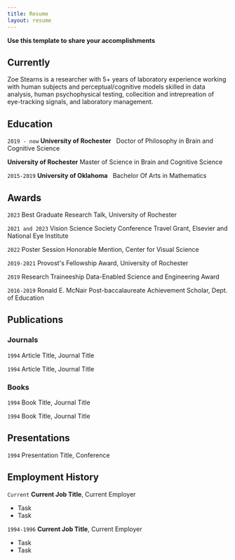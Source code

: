 ```yaml
---
title: Resume
layout: resume
---
```


<b> Use this template to share your accomplishments </b>  

## Currently

Zoe Stearns is a researcher with 5+ years of laboratory experience working with human subjects and perceptual/cognitive models skilled in data analysis, human psychophysical testing, collecition and intrepreation of eye-tracking signals, and laboratory management.

## Education

`2019 - now`
__University of Rochester__ &nbsp;
Doctor of Philosophy in Brain and Cognitive Science 

__University of Rochester__
Master of Science in Brain and Cognitive Science

`2015-2019`
__University of Oklahoma__ &nbsp;
Bachelor Of Arts in Mathematics

## Awards

`2023`
Best Graduate Research Talk, University of Rochester

`2021 and 2023`
Vision Science Society Conference Travel Grant, Elsevier and National Eye Institute

`2022`
Poster Session Honorable Mention, Center for Visual Science


`2019-2021`
Provost's Fellowship Award, University of Rochester

`2019`
Research Traineeship Data-Enabled Science and Engineering Award

`2016-2019`
Ronald E. McNair Post-baccalaureate Achievement Scholar, Dept. of Education

## Publications

<!-- A list is also available [online](https://scholar.google.co.uk/citations?user=LTOTl0YAAAAJ) -->

### Journals

`1994`
Article Title, Journal Title

`1994`
Article Title, Journal Title

### Books

`1994`
Book Title, Journal Title

`1994`
Book Title, Journal Title


## Presentations

`1994`
Presentation Title, Conference


## Employment History

`Current`
__Current Job Title__, Current Employer 

- Task
- Task

`1994-1996`
__Current Job Title__, Current Employer 

- Task
- Task




